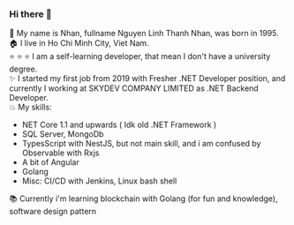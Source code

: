 ### Hi there 👋

<!--
**nhannguyen1295/nhannguyen1295** is a ✨ _special_ ✨ repository because its `README.md` (this file) appears on your GitHub profile.

Here are some ideas to get you started:

- 🔭 I’m currently working on ...
- 🌱 I’m currently learning ...
- 👯 I’m looking to collaborate on ...
- 🤔 I’m looking for help with ...
- 💬 Ask me about ...
- 📫 How to reach me: ...
- 😄 Pronouns: ...
- ⚡ Fun fact: ...
-->

:man: My name is Nhan, fullname Nguyen Linh Thanh Nhan, was born in 1995.  
:house: I live in Ho Chi Minh City, Viet Nam.  
:star: :star: :star: I am a self-learning developer, that mean I don't have a university degree.  
:sparkles: I started my first job from 2019 with Fresher .NET Developer position, and currently I working at SKYDEV COMPANY LIMITED as .NET Backend Developer.  
:boom: My skills:  
  + NET Core 1.1 and upwards ( Idk old .NET Framework )
  + SQL Server, MongoDb
  + TypesScript with NestJS, but not main skill, and i am confused by Observable with Rxjs
  + A bit of Angular 
  + Golang  
  + Misc: CI/CD with Jenkins, Linux bash shell
 
:books: Currently i'm learning blockchain with Golang (for fun and knowledge), software design pattern
